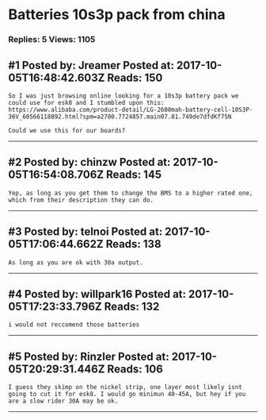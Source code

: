 # Batteries 10s3p pack from china

### Replies: 5 Views: 1105

## \#1 Posted by: Jreamer Posted at: 2017-10-05T16:48:42.603Z Reads: 150

```
So I was just browsing online looking for a 10s3p battery pack we could use for esk8 and I stumbled upon this:
https://www.alibaba.com/product-detail/LG-2600mah-battery-cell-10S3P-36V_60566118892.html?spm=a2700.7724857.main07.81.749de7dfdKf75N

Could we use this for our boards?
```

---
## \#2 Posted by: chinzw Posted at: 2017-10-05T16:54:08.706Z Reads: 145

```
Yep, as long as you get them to change the BMS to a higher rated one, which from their description they can do.
```

---
## \#3 Posted by: telnoi Posted at: 2017-10-05T17:06:44.662Z Reads: 138

```
As long as you are ok with 30a output.
```

---
## \#4 Posted by: willpark16 Posted at: 2017-10-05T17:23:33.796Z Reads: 132

```
i would not reccomend those batteries
```

---
## \#5 Posted by: Rinzler Posted at: 2017-10-05T20:29:31.446Z Reads: 106

```
I guess they skimp on the nickel strip, one layer most likely isnt going to cut it for esk8. I would go minimun 40-45A, but hey if you are a slow rider 30A may be ok.
```

---
